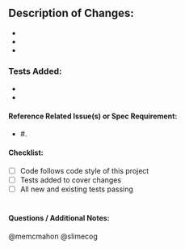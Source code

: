 <!--- General summary of changes in the Title above -->

Description of Changes:
-
*
*
*

### Tests Added:
*
*

#### Reference Related Issue(s) or Spec Requirement:
- #.
<!--- To automatically close related issue(s) on merge, put "closes #<issue number>" in the Title of this request -->

#### Checklist:
- [ ] Code follows code style of this project
- [ ] Tests added to cover changes
- [ ] All new and existing tests passing
#

#### Questions / Additional Notes:

@memcmahon @slimecog

<!--- s-espinosa jmejia --->
